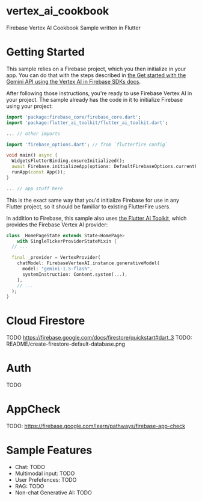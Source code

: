 # vertex_ai_cookbook

Firebase Vertex AI Cookbook Sample written in Flutter

# Getting Started

This sample relies on a Firebase project, which you then initialize in your app. You can do that with the steps described in [the Get started with the Gemini API using the Vertex AI in Firebase SDKs docs](https://firebase.google.com/docs/vertex-ai/get-started?platform=flutter).

After following those instructions, you're ready to use Firebase Vertex AI in your project. The sample already has the code in it to  initialize Firebase using your project:

```dart
import 'package:firebase_core/firebase_core.dart';
import 'package:flutter_ai_toolkit/flutter_ai_toolkit.dart';

... // other imports

import 'firebase_options.dart'; // from `flutterfire config`

void main() async {
  WidgetsFlutterBinding.ensureInitialized();
  await Firebase.initializeApp(options: DefaultFirebaseOptions.currentPlatform);
  runApp(const App());
}

... // app stuff here
```

This is the exact same way that you'd initialize Firebase for use in any Flutter project, so it should be familiar to existing FlutterFire users.

In addition to Firebase, this sample also uses [the Flutter AI Toolkit](https://github.com/csells/flutter_ai_toolkit), which provides the Firebase Vertex AI provider:

```dart
class _HomePageState extends State<HomePage>
    with SingleTickerProviderStateMixin {
  // ...

  final _provider = VertexProvider(
    chatModel: FirebaseVertexAI.instance.generativeModel(
      model: "gemini-1.5-flash",
      systemInstruction: Content.system(...),
    ),
    // ...
  );
}
```
# Cloud Firestore
TODO
https://firebase.google.com/docs/firestore/quickstart#dart_3
TODO: README/create-firestore-default-database.png

# Auth
TODO

# AppCheck
TODO: https://firebase.google.com/learn/pathways/firebase-app-check

# Sample Features
- Chat: TODO
- Multimodal input: TODO
- User Prefefences: TODO
- RAG: TODO
- Non-chat Generative AI: TODO
